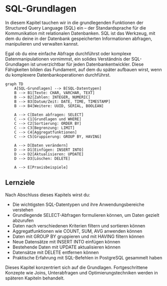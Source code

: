 # SQL-Grundlagen

In diesem Kapitel tauchen wir in die grundlegenden Funktionen der Structured Query Language (SQL) ein – der Standardsprache für die Kommunikation mit relationalen Datenbanken. SQL ist das Werkzeug, mit dem du deine in der Datenbank gespeicherten Informationen abfragen, manipulieren und verwalten kannst.

Egal ob du eine einfache Abfrage durchführst oder komplexe Datenmanipulationen vornimmst, ein solides Verständnis der SQL-Grundlagen ist unverzichtbar für jeden Datenbankentwickler. Diese Fähigkeiten bilden das Fundament, auf dem du später aufbauen wirst, wenn du komplexere Datenbankoperationen durchführst.

```{mermaid}
graph TD
    A[SQL-Grundlagen] --> B[SQL-Datentypen]
    B --> B1[Texte: CHAR, VARCHAR, TEXT]
    B --> B2[Zahlen: INTEGER, NUMERIC]
    B --> B3[Datum/Zeit: DATE, TIME, TIMESTAMP]
    B --> B4[Weitere: UUID, SERIAL, BOOLEAN]
    
    A --> C[Daten abfragen: SELECT]
    C --> C1[Grundlagen und WHERE]
    C --> C2[Sortierung: ORDER BY]
    C --> C3[Begrenzung: LIMIT]
    C --> C4[Aggregatfunktionen]
    C --> C5[Gruppierung: GROUP BY, HAVING]
    
    A --> D[Daten verändern]
    D --> D1[Einfügen: INSERT INTO]
    D --> D2[Aktualisieren: UPDATE]
    D --> D3[Löschen: DELETE]
    
    A --> E[Praxisbeispiele]
```

## Lernziele

Nach Abschluss dieses Kapitels wirst du:

- Die wichtigsten SQL-Datentypen und ihre Anwendungsbereiche verstehen
- Grundlegende SELECT-Abfragen formulieren können, um Daten gezielt abzurufen
- Daten nach verschiedenen Kriterien filtern und sortieren können
- Aggregatfunktionen wie COUNT, SUM, AVG anwenden können
- Daten mit GROUP BY gruppieren und mit HAVING filtern können
- Neue Datensätze mit INSERT INTO einfügen können
- Bestehende Daten mit UPDATE aktualisieren können
- Datensätze mit DELETE entfernen können
- Praktische Erfahrung mit SQL-Befehlen in PostgreSQL gesammelt haben

Dieses Kapitel konzentriert sich auf die Grundlagen. Fortgeschrittene Konzepte wie Joins, Unterabfragen und Optimierungstechniken werden in späteren Kapiteln behandelt.
